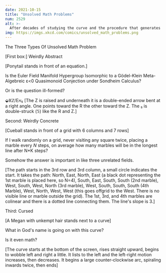 ```yaml
---
date: 2021-10-15
title: "Unsolved Math Problems"
num: 2529
alt: >-
  After decades of studying the curve and the procedure that generates it, the consensus explanation is "it's just like that."
img: https://imgs.xkcd.com/comics/unsolved_math_problems.png
---
```

The Three Types Of Unsolved Math Problem

[First box:] Weirdly Abstract

[Ponytail stands in front of an equation.]

Is the Euler Field Manifold Hypergroup Isomorphic to a Gödel-Klein Meta-Algebreic ε<0 Quasimonoid Conjection under Sondheim Calculus?

Or is the question ill-formed?

⬙ℝ̇ℤ/Eℵ₅ [The Z is raised and underneath it is a double-ended arrow bent at a right angle. One points toward the R the other toward the Z. The ₅ is double-struck (𝟝) like the R and Z.]

Second: Weirdly Concrete

[Cueball stands in front of a grid with 6 columns and 7 rows]

If I walk randomly on a grid, never visiting any square twice, placing a marble every *N* steps, on average how many marbles will be in the longest line after N\*K steps?

Somehow the answer is important in like three unrelated fields.

[The path starts in the 3rd row and 3rd column, a small circle indicates the start. It takes the path: North, East, North, East (a black dot representing the 1st marble is placed here, so N=4), South, East, South, South (2nd marble), West, South, West, North (3rd marble), West, South, South, South (4th Marble), West, North, West, West (this goes offgrid to the West. There is no visible line or marble outside the grid). The 1st, 3rd, and 4th marbles are colinear and there is a dotted line connecting them. The line's slope is 3.]

Third: Cursed

[A Megan with unkempt hair stands next to a curve]

What in God's name is going on with this curve?

Is it even math?

[The curve starts at the bottom of the screen, rises straight upward, begins to wobble left and right a little. It lists to the left and the left-right motion increases, then decreases. It begins a large counter-clockwise arc, spiraling inwards twice, then ends]